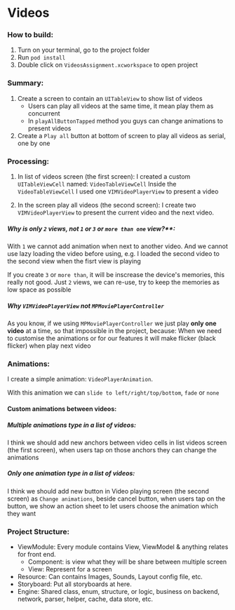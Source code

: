 # Videos

### How to build:
1. Turn on your terminal, go to the project folder
2. Run `pod install`
3. Double click on `VideosAssignment.xcworkspace` to open project

### Summary:
1. Create a screen to contain an `UITableView` to show list of videos 
	- Users can play all videos at the same time, it mean play them as concurrent
	- In `playAllButtonTapped` method you guys can change animations to present videos
2. Create a `Play all` button at bottom of screen to play all videos as serial, one by one

### Processing:
1. In list of videos screen (the first screen): I created a custom `UITableViewCell` named: `VideoTableViewCell`
Inside the `VideoTableViewCell` I used one `VIMVideoPlayerView` to present a video

2. In the screen play all videos (the second screen): I create two `VIMVideoPlayerView` to present the current video and the next video.

##### Why is only `2` views, not `1` or `3` or `more than one` view?**: 

With `1` we cannot add animation when next to another video. And we cannot use lazy loading the video before using, e.g. I loaded the second video to the second view when the fisrt view is playing

If you create `3` or `more than`, it will be inscrease the device's memories, this really not good. Just `2` views, we can re-use, try to keep the memories as low space as possible

##### Why `VIMVideoPlayerView` not `MPMoviePlayerController`

As you know, if we using `MPMoviePlayerController` we just play **only one video** at a time, so that impossible in the project, because: When we need to customise the animations or for our features it will make flicker (black flicker) when play next video

### Animations:
I create a simple animation: `VideoPlayerAnimation`.

With this animation we can `slide to left/right/top/bottom`, `fade` or `none`

#### Custom animations between videos:
##### Multiple animations type in a list of videos:
I think we should add new anchors between video cells in list videos screen (the first screen), when users tap on those anchors they can change the animations

##### Only one animation type in a list of videos:
I think we should add new button in Video playing screen (the second screen) as `Change animations`, beside cancel button, when users tap on the button, we show an action sheet to let users choose the animation which they want 

### Project Structure:
- ViewModule: Every module contains View, ViewModel & anything relates for front end.
  - Component: is view what they will be share between multiple screen
  - View: Represent for a screen
- Resource: Can contains Images, Sounds, Layout config file, etc.
- Storyboard: Put all storyboards at here.
- Engine: Shared class, enum, structure, or logic, business on backend, network, parser, helper, cache, data store, etc.
